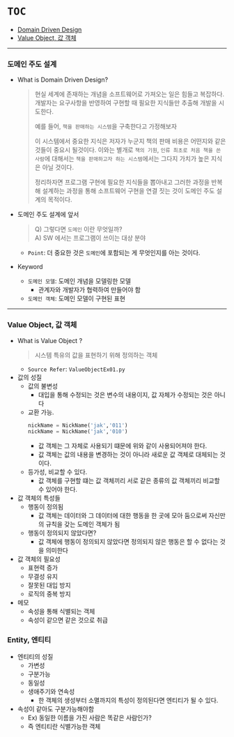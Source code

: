 
# `TOC`
 - [Domain Driven Design](#도메인-주도-설계)
 - [Value Object, 값 객체](#Value-Object,-값-객체)

---

### 도메인 주도 설계
 - What is Domain Driven Design?
   > 현실 세계에 존재하는 개념을 소프트웨어로 가져오는 일은 힘들고 복잡하다.   
   > 개발자는 요구사항을 반영하여 구현할 때 필요한 지식들만 추출해 개발을 시도한다.  
   > 
   > 예를 들어, `책을 판매하는 시스템`을 구축한다고 가정해보자  
   > 
   > 이 시스템에서 중요한 지식은 저자가 누군지 책의 판매 비용은 어떤지와 같은 것들이 중요시 될것이다. 이와는
   > 별개로 `책의 기원`, `인류 최초로 처음 책을 쓴 사람`에 대해서는 `책을 판매하고자 하는 시스템`에서는 그다지
   > 가치가 높은 지식은 아닐 것이다.
   >
   > 정리하자면 프로그램 구현에 필요한 지식들을 뽑아내고 그러한 과정을 반복해 설계하는 과정을 통해 소프트웨어
   > 구현을 연결 짓는 것이 도메인 주도 설계의 목적이다. 
   
- 도메인 주도 설계에 앞서
   > Q) 그렇다면 `도메인` 이란 무엇일까?  
   > A) SW 에서는 프로그램이 쓰이는 대상 분야
   - `Point`: 더 중요한 것은 `도메인`에 포함되는 게 무엇인지를 아는 것이다.
 - Keyword
   - `도메인 모델`: 도메인 개념을 모델링한 모델
     - 관계자와 개발자가 협력하여 만들어야 함
   - `도메인 객체`: 도메인 모델이 구현된 표현
   
---

### Value Object, 값 객체
  - What is Value Object ?
    > 시스템 특유의 값을 표현하기 위해 정의하는 객체
    - `Source Refer`: `ValueObjectEx01.py`
  - 값의 성질 
    - 값의 불변성
      - 대입을 통해 수정되는 것은 변수의 내용이지, 값 자체가 수정되는 것은 아니다
    - 교환 가능.
      ```python
      nickName = NickName('jak','011')
      nickName = NickName('jak','010')
      ```
      - 값 객체는 그 자체로 사용되기 떄문에 위와 같이 사용되어져야 한다.
      - 값 객체는 값의 내용을 변경하는 것이 아니라 새로운 값 객체로 대체되는 것이다.
    - 등가성, 비교할 수 있다.
      - 값 객체를 구현할 떄는 값 객체끼리 서로 같은 종류의 값 객체끼리 비교할 수 있어야 한다.  
  - 값 객체의 특성들
    - 행동이 정의됨
      - 값 객체는 데이터와 그 데이터에 대한 행동을 한 곳에 모아 둠으로써 자신만의 규칙을 갖는 도메인 객체가 됨
    - 행동이 정의되지 않았다면?
      - 값 객체에 행동이 정의되지 않았다면 정의되지 않은 행동은 할 수 없다는 것을 의미한다
  - 값 객체의 필요성
    - 표현력 증가
    - 무결성 유지
    - 잘못된 대입 방지
    - 로직의 중복 방지
 - 메모
   - 속성을 통해 식별되는 객체
   - 속성이 같으면 같은 것으로 취급
### Entity, 엔티티
  - 엔티티의 성질
    - 가변성
    - 구분가능
    - 동일성
    - 생애주기와 연속성
      - 한 객체의 생성부터 소멸까지의 특성이 정의된다면 엔티티가 될 수 있다.
  - 속성이 같아도 구분가능해야함 
    - Ex) 동일한 이름을 가진 사람은 똑같은 사람인가?
    - 즉 엔티티란 식별가능한 객체
